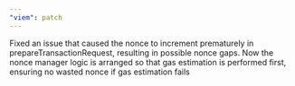 ```yaml
---
"viem": patch
---
```


Fixed an issue that caused the nonce to increment prematurely in prepareTransactionRequest, resulting in possible nonce gaps. Now the nonce manager logic is arranged so that gas estimation is performed first, ensuring no wasted nonce if gas estimation fails
